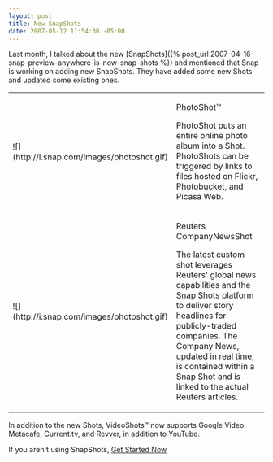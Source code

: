 ```yaml
---
layout: post
title: New SnapShots
date: 2007-05-12 11:54:30 -05:00
---
```


Last month, I talked about the new [SnapShots]({% post_url 2007-04-16-snap-preview-anywhere-is-now-snap-shots %}) and mentioned that Snap is working on adding new SnapShots. They have added some new Shots and updated some existing ones.
 <table border="0"> <tbody> <tr> <td>![](http://i.snap.com/images/photoshot.gif)</td> <td> 

PhotoShot™

PhotoShot puts an entire online photo album into a Shot. PhotoShots can be triggered by links to files hosted on Flickr, Photobucket, and Picasa Web.
</td></tr> <tr> <td>![](http://i.snap.com/images/photoshot.gif)</td> <td> 

Reuters CompanyNewsShot

The latest custom shot leverages Reuters' global news capabilities and the Snap Shots platform to deliver story headlines for publicly-traded companies. The Company News, updated in real time, is contained within a Snap Shot and is linked to the actual Reuters articles.
</td></tr></tbody></table> 

In addition to the new Shots, VideoShots™ now supports Google Video, Metacafe, Current.tv, and Revver, in addition to YouTube. 

If you aren't using SnapShots, [Get Started Now](http://www.snap.com/shots1.php)

